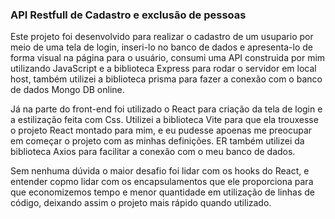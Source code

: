 ### API Restfull de Cadastro e exclusão de pessoas ###


Este projeto foi desenvolvido para realizar o cadastro de um usupario por meio de uma tela de login, inseri-lo no banco de dados e apresenta-lo de forma visual na página para o usuário, consumi uma API construida por mim utilizando JavaScript e a biblioteca Express para rodar o servidor em local host, também utilizei a biblioteca prisma para fazer a conexão com o banco de dados Mongo DB online.

Já na parte do front-end foi utilizado o React para criação da tela de login e a estilização feita com Css. Utilizei a biblioteca Vite para que ela trouxesse o projeto React montado para mim, e eu pudesse apoenas me preocupar em começar o projeto com as minhas definições. ER também utilizei da biblioteca Axios para facilitar a conexão com o meu banco de dados. 

Sem nenhuma dúvida o maior desafio foi lidar com os hooks do React, e entender copmo lidar com os encapsulamentos que ele proporciona para que economizemos tempo e menor quantidade em utilização de linhas de código, deixando assim o projeto mais rápido quando utilizado.
